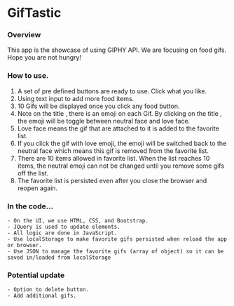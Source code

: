 # GifTastic

### Overview
This app is the showcase of using GIPHY API.  We are focusing on food gifs. Hope you are not hungry!  

### How to use.
1. A set of pre defined buttons are ready to use.  Click what you like.
2. Using text input to add more food items.
3. 10 Gifs will be displayed once you click any food button.
4. Note on the title , there is an emoji on each Gif.   By clicking on the title , the emoji will be toggle between neutral face and love face.
5. Love face means the gif that are attached to it is added to the favorite list.
6. If you click the gif with love emoji, the emoji will be switched back to the neutral face which means this gif is removed from the favorite list.
7. There are 10 items allowed in favorite list.  When the list reaches 10 items, the neutral emoji can not be changed until you remove some gifs off the list.
8. The favorite list is persisted even after you close the browser and reopen again.

### In the code...
    - On the UI, we use HTML, CSS, and Bootstrap.
    - JQuery is used to update elements.  
    - All logic are done in JavaScript.
    - Use localStorage to make favorite gifs persisted when reload the app or browser.
    - Use JSON to manage the favorite gifs (array of object) so it can be saved in/loaded from localStorage

### Potential update
    - Option to delete button.
    - Add additional gifs.
    